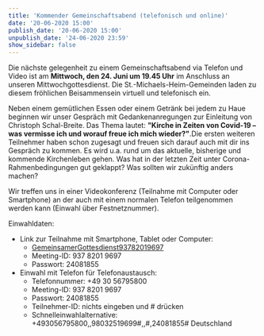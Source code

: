 ```yaml
---
title: 'Kommender Gemeinschaftsabend (telefonisch und online)'
date: '20-06-2020 15:00'
publish_date: '20-06-2020 15:00'
unpublish_date: '24-06-2020 23:59'
show_sidebar: false
---
```


Die nächste gelegenheit zu einem Gemeinschaftsabend via Telefon und Video ist am **Mittwoch, den 24. Juni um 19.45 Uhr** im Anschluss an unseren Mittwochgottesdienst. Die St.-Michaels-Heim-Gemeinden laden zu diesem fröhlichen Beisammensein virtuell und telefonisch ein. 

Neben einem gemütlichen Essen oder einem Getränk bei jedem zu Haue beginnen wir unser Gespräch mit Gedankenanregungen zur Einleitung von Christoph Schal-Breite. Das Thema lautet: **"Kirche in Zeiten von Covid-19 – was vermisse ich und worauf freue ich mich wieder?"**.Die ersten weiteren Teilnehmer haben schon zugesagt und freuen sich darauf auch mit dir ins Gespräch zu kommen. Es wird u.a. rund um das aktuelle, bisherige und kommende Kirchenleben gehen. Was hat in der letzten Zeit unter Corona-Rahmenbedingungen gut geklappt? Was sollten wir zukünftig anders machen?

Wir treffen uns in einer Videokonferenz (Teilnahme mit Computer oder Smartphone) an der auch mit einem normalen Telefon teilgenommen werden kann (Einwahl über Festnetznummer).

Einwahldaten:
* Link zur Teilnahme mit Smartphone, Tablet oder Computer:
	* [GemeinsamerGottesdienst93782019697](https://uni-potsdam.zoom.us/j/93782019697)
	* Meeting-ID: 937 8201 9697
	* Passwort: 24081855
* Einwahl mit Telefon für Telefonaustausch:
	* Telefonnummer: +49 30 56795800
	* Meeting-ID: 937 8201 9697
	* Passwort: 24081855
	* Teilnehmer-ID: nichts eingeben und # drücken
	* Schnelleinwahlalternative: +493056795800,,98032519699#,,#,24081855# Deutschland
